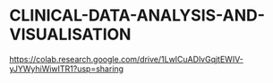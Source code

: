 # CLINICAL-DATA-ANALYSIS-AND-VISUALISATION
https://colab.research.google.com/drive/1LwICuADlvGqjtEWIV-yJYWyhiWiwITR1?usp=sharing

